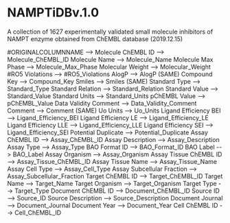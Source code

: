 # NAMPTiDBv.1.0
A collection of 1627 experimentally validated small molecule inhibitors of NAMPT enzyme obtained from ChEMBL database (2019.12.15)

#ORIGINALCOLUMNNAME --> 
Molecule ChEMBL ID --> Molecule_ChEMBL_ID
Molecule Name --> Molecule_Name
Molecule Max Phase --> Molecule_Max_Phase
Molecular Weight --> Molecular_Weight
#RO5 Violations --> #RO5_Violations
AlogP --> AlogP (SAME)
Compound Key --> Compound_Key
Smiles --> Smiles (SAME)
Standard Type --> Standard_Type
Standard Relation --> Standard_Relation
Standard Value --> Standard_Value
Standard Units --> Standard_Units
pChEMBL Value --> pChEMBL_Value
Data Validity Comment --> Data_Validity_Comment
Comment --> Comment (SAME)
Uo Units --> Uo_Units
Ligand Efficiency BEI --> Ligand_Efficiency_BEI
Ligand Efficiency LE --> Ligand_Efficiency_LE
Ligand Efficiency LLE --> Ligand_Efficiency_LLE
Ligand Efficiency SEI --> Ligand_Efficiency_SEI
Potential Duplicate --> Potential_Duplicate
Assay ChEMBL ID --> Assay_ChEMBL_ID
Assay Description --> Assay_Description
Assay Type --> Assay_Type
BAO Format ID --> BAO_Format_ID
BAO Label --> BAO_Label
Assay Organism --> Assay_Organism
Assay Tissue ChEMBL ID --> Assay_Tissue_ChEMBL_ID
Assay Tissue Name --> Assay_Tissue_Name
Assay Cell Type --> Assay_Cell_Type
Assay Subcellular Fraction --> Assay_Subcellular_Fraction
Target ChEMBL ID --> Target_ChEMBL_ID
Target Name --> Target_Name
Target Organism --> Target_Organism
Target Type --> Target_Type
Document ChEMBL ID --> Document_ChEMBL_ID
Source ID --> Source_ID
Source Description --> Source_Description
Document Journal --> Document_Journal
Document Year --> Document_Year
Cell ChEMBL ID --> Cell_ChEMBL_ID
